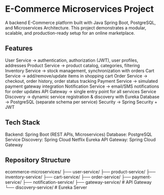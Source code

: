 # E-Commerce Microservices Project
A backend E-Commerce platform built with Java Spring Boot, PostgreSQL, and Microservices Architecture. This project demonstrates a modular, scalable, and production-ready setup for an online marketplace.

## Features
User Service → authentication, authorization (JWT), user profiles, addresses
Product Service → product catalog, categories, filtering
Inventory Service → stock management, synchronization with orders
Cart Service → add/remove/update items in shopping cart
Order Service → checkout, order history, order status tracking
Payment Service → simulated payment gateway integration
Notification Service → email/SMS notifications for order updates
API Gateway → single entry point for all services
Service Discovery → dynamic service registration & discovery with Eureka
Database → PostgreSQL (separate schema per service)
Security → Spring Security + JWT

## Tech Stack
Backend: Spring Boot (REST APIs, Microservices)
Database: PostgreSQL
Service Discovery: Spring Cloud Netflix Eureka
API Gateway: Spring Cloud Gateway

## Repository Structure
ecommerce-microservices/
 ├── user-service/
 ├── product-service/
 ├── inventory-service/
 ├── cart-service/
 ├── order-service/
 ├── payment-service/
 ├── notification-service/
 ├── gateway-service/      # API Gateway
 └── discovery-service/    # Eureka Server